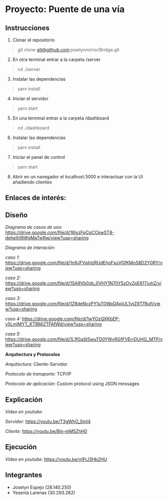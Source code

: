 # Proyecto: Puente de una vía

## Instrucciones

1. Clonar el repositorio
> git clone git@github.com:joselynmirror/Bridge.git
2. En otra terminal entrar a la carpeta /server
> cd ./server
3. Instalar las dependencias
> yarn install
4. Iniciar el servidor
> yarn start
5. En una terminal entrar a la carpeta /dashboard
> cd ./dashboard
6. Instalar las dependencias
> yarn install
7. Iniciar el panel de control
> yarn start
8. Abrir en un navegador el localhost:3000 e interactuar con la UI añadiendo clientes

## Enlaces de interés:

## Diseño

*Diagrama de casos de uso:* https://drive.google.com/file/d/16lxzFqCgCCkwST8-deheIhf8WgMaTwRw/view?usp=sharing

*Diagrama de interación:*

*caso 1:* https://drive.google.com/file/d/1n9JFVphIzRUdEhoFsuVGfKMoS8D2Y0RY/view?usp=sharing

*caso 2:* https://drive.google.com/file/d/1SA9Vb0zb_0VHY1N70Y5zOvZpE61TjuhZ/view?usp=sharing

*caso 3:* https://drive.google.com/file/d/1Z8deNczPY1uT0WpDApjUL1ytZ9T7Rufi/view?usp=sharing

*caso 4:* https://drive.google.com/file/d/1wYOzQXKbEP-y5LmlMYT_KTBMi2TFAfWd/view?usp=sharing

*caso 5:* https://drive.google.com/file/d/1L1fGaSt5wuTD0YWvRGfFVErrDUHG_MTP/view?usp=sharing


**Arquitectura y Protocolos**

*Arquitectura:* Cliente-Servidor

*Protocolo de transporte:* TCP/IP

*Protocolo de aplicación:* Custom protocol using JSON messages

## Explicación 

*Video en youtube*: 

*Servidor:* https://youtu.be/T3gWhO_5mI4

*Cliente:* https://youtu.be/Bjn-mM5ZhH0

## Ejecución

*Video en youtube*: https://youtu.be/ytFrJ3Hb2HU

## Integrantes

- Joselyn Espejo (28.140.250)
- Yesenia Larenas (30.293.262)
